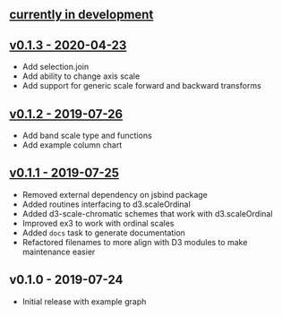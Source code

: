 ## [currently in development](https://github.com/hiteshjasani/nim-d3/compare/v0.1.3...master)


## [v0.1.3 - 2020-04-23](https://github.com/hiteshjasani/nim-d3/compare/v0.1.2...v0.1.3)

* Add selection.join
* Add ability to change axis scale
* Add support for generic scale forward and backward transforms

## [v0.1.2 - 2019-07-26](https://github.com/hiteshjasani/nim-d3/compare/v0.1.1...v0.1.2)

* Add band scale type and functions
* Add example column chart

## [v0.1.1 - 2019-07-25](https://github.com/hiteshjasani/nim-d3/compare/v0.1.0...v0.1.1)

* Removed external dependency on jsbind package
* Added routines interfacing to d3.scaleOrdinal
* Added d3-scale-chromatic schemes that work with d3.scaleOrdinal
* Improved ex3 to work with ordinal scales
* Added `docs` task to generate documentation
* Refactored filenames to more align with D3 modules to make
  maintenance easier

## v0.1.0 - 2019-07-24

* Initial release with example graph
